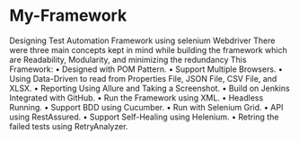 # My-Framework
Designing Test Automation Framework using selenium Webdriver 
There were three main concepts kept in mind while building the framework which are Readability, Modularity, and minimizing the redundancy
This Framework:
• Designed with POM Pattern.
• Support Multiple Browsers.
• Using Data-Driven to read from Properties File, JSON File, CSV File, and XLSX.
• Reporting Using Allure and Taking a Screenshot.
• Build on Jenkins Integrated with GitHub.
• Run the Framework using XML.
• Headless Running.
• Support BDD using Cucumber.
• Run with Selenium Grid.
• API using RestAssured.
• Support Self-Healing using Helenium.
• Retring the failed tests using RetryAnalyzer.
